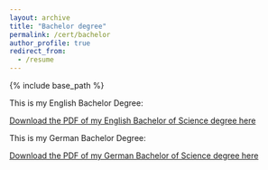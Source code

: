 ```yaml
---
layout: archive
title: "Bachelor degree"
permalink: /cert/bachelor
author_profile: true
redirect_from:
  - /resume
---
```

{% include base_path %}

This is my English Bachelor Degree:

[Download the PDF of my English Bachelor of Science degree here](http://jonathanigler.github.io/files/BSc_Zeugnis_JCI_English.pdf)


This is my German Bachelor Degree:

[Download the PDF of my German Bachelor of Science degree here](http://jonathanigler.github.io/files/BSc_Zeugnis_JCI_Deutsch.pdf)
